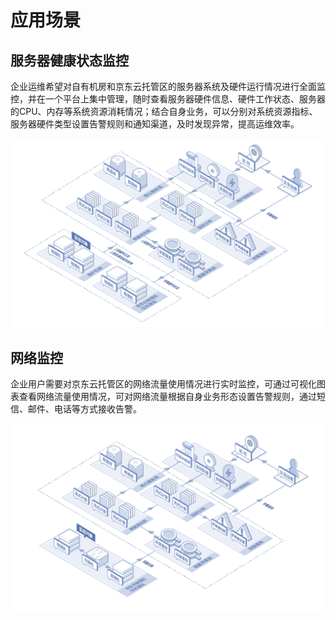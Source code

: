 ﻿# 应用场景
## 服务器健康状态监控
企业运维希望对自有机房和京东云托管区的服务器系统及硬件运行情况进行全面监控，并在一个平台上集中管理，随时查看服务器硬件信息、硬件工作状态、服务器的CPU、内存等系统资源消耗情况；结合自身业务，可以分别对系统资源指标、服务器硬件类型设置告警规则和通知渠道，及时发现异常，提高运维效率。

![应用场景](../../../../image/AIDC/Server-and-Network-Monitor-Service/Argus-Application-Scenarios-1.png)

## 网络监控
企业用户需要对京东云托管区的网络流量使用情况进行实时监控，可通过可视化图表查看网络流量使用情况，可对网络流量根据自身业务形态设置告警规则，通过短信、邮件、电话等方式接收告警。

![应用场景](../../../../image/AIDC/Server-and-Network-Monitor-Service/Argus-Application-Scenarios-2.png)

